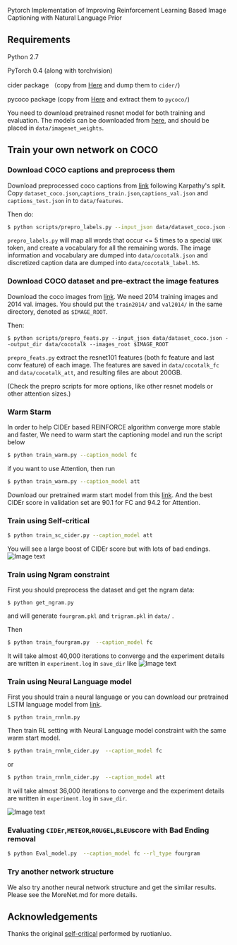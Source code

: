 Pytorch Implementation of Improving Reinforcement Learning Based Image Captioning with Natural Language Prior

## Requirements
Python 2.7 

PyTorch 0.4 (along with torchvision)

cider package （copy from [Here](https://drive.google.com/open?id=15jqeHYQD0LJjp_e86QvJipUL4_-MHH5p) and dump them to `cider/`)

pycoco package (copy from [Here](https://drive.google.com/open?id=1B71eCxPj8h7cw5SGVyKOLPsjbbM6dFAF) and extract them to `pycoco/`)

You need to download pretrained resnet model for both training and evaluation. The models can be downloaded from [here](https://drive.google.com/open?id=1YD7YjPPoK-WGZhmeTcV8LEp_3hYoBcpq), and should be placed in `data/imagenet_weights`.

## Train your own network on COCO

### Download COCO captions and preprocess them

Download preprocessed coco captions from [link](https://drive.google.com/open?id=1ZmAqqknqPVnwmiPS2KF6wQCURVhTuZp2) following Karpathy's split. Copy `dataset_coco.json`,`captions_train.json`,`captions_val.json` and `captions_test.json` in to `data/features`. 

Then do:

```bash
$ python scripts/prepro_labels.py --input_json data/dataset_coco.json --output_json data/cocotalk.json --output_h5 data/cocotalk
```

`prepro_labels.py` will map all words that occur <= 5 times to a special `UNK` token, and create a vocabulary for all the remaining words. The image information and vocabulary are dumped into `data/cocotalk.json` and discretized caption data are dumped into `data/cocotalk_label.h5`.

### Download COCO dataset and pre-extract the image features 

Download the coco images from [link](http://mscoco.org/dataset/#download). We need 2014 training images and 2014 val. images. You should put the `train2014/` and `val2014/` in the same directory, denoted as `$IMAGE_ROOT`.

Then:

```
$ python scripts/prepro_feats.py --input_json data/dataset_coco.json --output_dir data/cocotalk --images_root $IMAGE_ROOT
```


`prepro_feats.py` extract the resnet101 features (both fc feature and last conv feature) of each image. The features are saved in `data/cocotalk_fc` and `data/cocotalk_att`, and resulting files are about 200GB.

(Check the prepro scripts for more options, like other resnet models or other attention sizes.)

### Warm Starm

In order to help CIDEr based REINFORCE algorithm converge more stable and faster, We need to warm start the captioning model and run the script below 

```bash
$ python train_warm.py --caption_model fc 
```
if you want to use Attention, then run 
```bash
$ python train_warm.py --caption_model att 
```
Download our pretrained warm start model from this [link](https://drive.google.com/open?id=1ZmAqqknqPVnwmiPS2KF6wQCURVhTuZp2). And the best CIDEr score in validation set are 90.1 for FC and 94.2 for Attention.

### Train using Self-critical 
```bash
$ python train_sc_cider.py --caption_model att 
```
You will see a large boost of CIDEr score but with lots of bad endings.
![Image text](https://github.com/tgGuo15/PriorImageCaption/blob/master/images/badending.png)



### Train using Ngram constraint

First you should preprocess the dataset and get the ngram data:
```
$ python get_ngram.py
```
and will generate `fourgram.pkl` and `trigram.pkl` in `data/` .

Then
```bash
$ python train_fourgram.py  --caption_model fc 
```
It will take almost 40,000 iterations to converge and the experiment details are written in `experiment.log` in `save_dir` like 
![Image text](https://github.com/tgGuo15/PriorImageCaption/blob/master/images/fourgram_att.png)


### Train using Neural Language model

First you should train a neural language or you can download our pretrained LSTM language model from [link](https://drive.google.com/open?id=1ZmAqqknqPVnwmiPS2KF6wQCURVhTuZp2).
```
$ python train_rnnlm.py
```

Then train RL setting with Neural Language model constraint with the same warm start model.
```bash
$ python train_rnnlm_cider.py  --caption_model fc 
```
or 
```bash
$ python train_rnnlm_cider.py  --caption_model att 
```
It will take almost 36,000 iterations to converge and the experiment details are written in `experiment.log` in `save_dir`.

![Image text](https://github.com/tgGuo15/PriorImageCaption/blob/master/images/rnn_att.png)


### Evaluating `CIDEr`,`METEOR`,`ROUGEL`,`BLEU`score with Bad Ending removal
```bash
$ python Eval_model.py  --caption_model fc --rl_type fourgram
```

### Try another network structure
We also try another neural network structure and get the similar results. Please see the MoreNet.md for more details. 

## Acknowledgements
Thanks the original [self-critical](https://github.com/ruotianluo/self-critical.pytorch) performed by ruotianluo.
